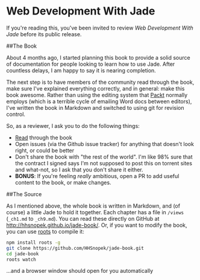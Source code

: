Web Development With Jade
=================
If you're reading this, you've been invited to review *Web Development With Jade* before its public release.

##The Book

About 4 months ago, I started planning this book to provide a solid source of documentation for people looking to learn how to use Jade. After countless delays, I am happy to say it is nearing completion.

The next step is to have members of the community read through the book, make sure I've explained everything correctly, and in general: make this book awesome. Rather than using the editing system that [Packt](http://www.packtpub.com/) normally employs (which is a terrible cycle of emailing Word docs between editors), I've written the book in Markdown and switched to using git for revision control.

So, as a reviewer, I ask you to do the following things:
 - [Read](http://hhsnopek.github.io/jade-book/) through the book
 - Open issues (via the Github issue tracker) for anything that doesn't look right, or could be better
 - Don't share the book with "the rest of the world". I'm like 98% sure that the contract I signed says I'm not supposed to post this on torrent sites and what-not, so I ask that you don't share it either.
 - **BONUS**: If you're feeling *really* ambitious, open a PR to add useful content to the book, or make changes.

##The Source

As I mentioned above, the whole book is written in Markdown, and (of course) a little Jade to hold it together. Each chapter has a file in `/views` (`_ch1.md` to `_ch9.md`). You can read these directly on GitHub at http://hhsnopek.github.io/jade-book/. Or, if you want to modify the book, you can use [roots](http://roots.cx) to compile it:

```bash
npm install roots -g
git clone https://github.com/HHSnopek/jade-book.git
cd jade-book
roots watch
```

...and a browser window should open for you automatically
